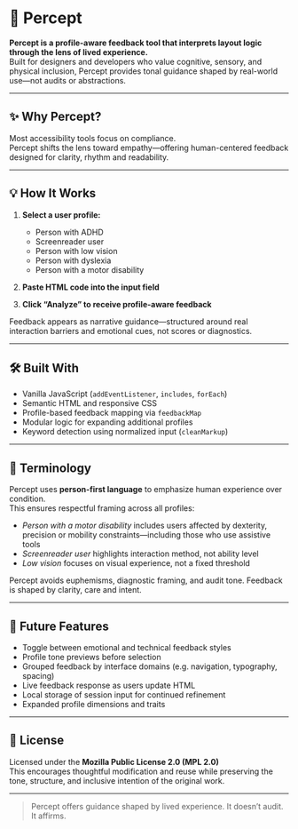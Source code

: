 # 🧠 Percept

**Percept is a profile-aware feedback tool that interprets layout logic through the lens of lived experience.**  
Built for designers and developers who value cognitive, sensory, and physical inclusion, Percept provides tonal guidance shaped by real-world use—not audits or abstractions.

---

## ✨ Why Percept?

Most accessibility tools focus on compliance.  
Percept shifts the lens toward empathy—offering human-centered feedback designed for clarity, rhythm and readability.

---

## 💡 How It Works

1. **Select a user profile:**
   - Person with ADHD  
   - Screenreader user  
   - Person with low vision  
   - Person with dyslexia  
   - Person with a motor disability  

2. **Paste HTML code into the input field**

3. **Click “Analyze” to receive profile-aware feedback**

Feedback appears as narrative guidance—structured around real interaction barriers and emotional cues, not scores or diagnostics.

---

## 🛠️ Built With

- Vanilla JavaScript (`addEventListener`, `includes`, `forEach`)  
- Semantic HTML and responsive CSS  
- Profile-based feedback mapping via `feedbackMap`  
- Modular logic for expanding additional profiles  
- Keyword detection using normalized input (`cleanMarkup`)

---

## 📘 Terminology

Percept uses **person-first language** to emphasize human experience over condition.  
This ensures respectful framing across all profiles:

- *Person with a motor disability* includes users affected by dexterity, precision or mobility constraints—including those who use assistive tools  
- *Screenreader user* highlights interaction method, not ability level  
- *Low vision* focuses on visual experience, not a fixed threshold  

Percept avoids euphemisms, diagnostic framing, and audit tone. Feedback is shaped by clarity, care and intent.

---

## 🌱 Future Features

- Toggle between emotional and technical feedback styles  
- Profile tone previews before selection  
- Grouped feedback by interface domains (e.g. navigation, typography, spacing)  
- Live feedback response as users update HTML  
- Local storage of session input for continued refinement  
- Expanded profile dimensions and traits

---

## 📜 License

Licensed under the **Mozilla Public License 2.0 (MPL 2.0)**  
This encourages thoughtful modification and reuse while preserving the tone, structure, and inclusive intention of the original work.

---

> Percept offers guidance shaped by lived experience. It doesn’t audit. It affirms.
